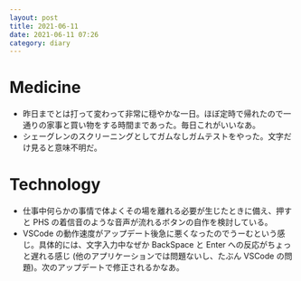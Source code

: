 ```yaml
---
layout: post
title: 2021-06-11
date: 2021-06-11 07:26
category: diary
---
```


# Medicine
- 昨日までとは打って変わって非常に穏やかな一日。ほぼ定時で帰れたので一通りの家事と買い物をする時間まであった。毎日これがいいなあ。
- シェーグレンのスクリーニングとしてガムなしガムテストをやった。文字だけ見ると意味不明だ。

# Technology
- 仕事中何らかの事情で体よくその場を離れる必要が生じたときに備え、押すと PHS の着信音のような音声が流れるボタンの自作を検討している。
- VSCode の動作速度がアップデート後急に悪くなったのでうーむという感じ。具体的には、文字入力中なぜか BackSpace と Enter への反応がちょっと遅れる感じ (他のアプリケーションでは問題ないし、たぶん VSCode の問題)。次のアップデートで修正されるかなあ。